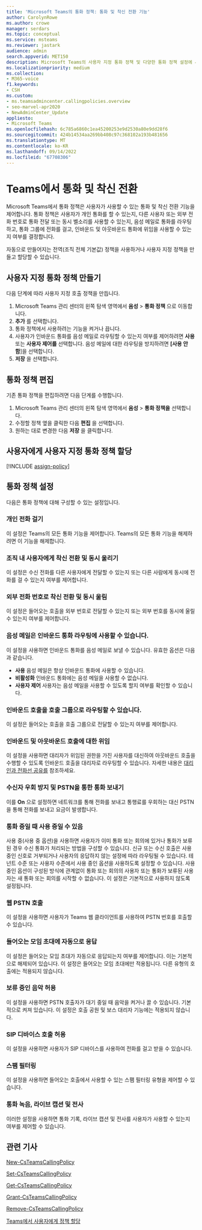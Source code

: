 ```yaml
---
title: 'Microsoft Teams의 통화 정책: 통화 및 착신 전환 기능'
author: CarolynRowe
ms.author: crowe
manager: serdars
ms.topic: conceptual
ms.service: msteams
ms.reviewer: jastark
audience: admin
search.appverid: MET150
description: Microsoft Teams의 사용자 지정 통화 정책 및 다양한 통화 정책 설정에 사용자를 만들고, 수정하고, 추가하는 방법을 알아봅니다.
ms.localizationpriority: medium
ms.collection:
- M365-voice
f1.keywords:
- CSH
ms.custom:
- ms.teamsadmincenter.callingpolicies.overview
- seo-marvel-apr2020
- NewAdminCenter_Update
appliesto:
- Microsoft Teams
ms.openlocfilehash: 6c785a6860c1ea45200253e9d2530a80e9dd28f6
ms.sourcegitcommit: 424b14534aa269bb408c97c368102a193b481656
ms.translationtype: MT
ms.contentlocale: ko-KR
ms.lasthandoff: 09/14/2022
ms.locfileid: "67708306"
---
```

# <a name="calling-and-call-forwarding-in-teams"></a>Teams에서 통화 및 착신 전환

Microsoft Teams에서 통화 정책은 사용자가 사용할 수 있는 통화 및 착신 전환 기능을 제어합니다. 통화 정책은 사용자가 개인 통화를 할 수 있는지, 다른 사용자 또는 외부 전화 번호로 통화 전달 또는 동시 벨소리를 사용할 수 있는지, 음성 메일로 통화를 라우팅하고, 통화 그룹에 전화를 걸고, 인바운드 및 아웃바운드 통화에 위임을 사용할 수 있는지 여부를 결정합니다.

자동으로 만들어지는 전역(조직 전체 기본값) 정책을 사용하거나 사용자 지정 정책을 만들고 할당할 수 있습니다.

## <a name="create-a-custom-calling-policy"></a>사용자 지정 통화 정책 만들기

다음 단계에 따라 사용자 지정 호출 정책을 만듭니다.

1. Microsoft Teams 관리 센터의 왼쪽 탐색 영역에서 **음성** > **통화 정책** 으로 이동합니다.
2. **추가** 를 선택합니다.
3. 통화 정책에서 사용하려는 기능을 켜거나 끕니다.
4. 사용자가 인바운드 통화를 음성 메일로 라우팅할 수 있는지 여부를 제어하려면 **사용** 또는 **사용자 제어를** 선택합니다. 음성 메일에 대한 라우팅을 방지하려면 **[사용 안 함**]을 선택합니다.
5. **저장** 을 선택합니다.

## <a name="edit-a-calling-policy"></a>통화 정책 편집

기존 통화 정책을 편집하려면 다음 단계를 수행합니다.

1. Microsoft Teams 관리 센터의 왼쪽 탐색 영역에서 **음성** > **통화 정책을** 선택합니다.
2. 수정할 정책 옆을 클릭한 다음 **편집** 을 선택합니다.
3. 원하는 대로 변경한 다음 **저장** 을 클릭합니다.

## <a name="assign-a-custom-calling-policy-to-users"></a>사용자에게 사용자 지정 통화 정책 할당

[!INCLUDE [assign-policy](includes/assign-policy.md)]

## <a name="calling-policy-settings"></a>통화 정책 설정

다음은 통화 정책에 대해 구성할 수 있는 설정입니다.

### <a name="make-private-calls"></a>개인 전화 걸기

이 설정은 Teams의 모든 통화 기능을 제어합니다. Teams의 모든 통화 기능을 해제하려면 이 기능을 해제합니다.

### <a name="call-forwarding-and-simultaneous-ringing-to-people-in-your-organization"></a>조직 내 사용자에게 착신 전환 및 동시 울리기

이 설정은 수신 전화를 다른 사용자에게 전달할 수 있는지 또는 다른 사람에게 동시에 전화를 걸 수 있는지 여부를 제어합니다.

### <a name="call-forwarding-and-simultaneous-ringing-to-external-phone-numbers"></a>외부 전화 번호로 착신 전환 및 동시 울림

이 설정은 들어오는 호출을 외부 번호로 전달할 수 있는지 또는 외부 번호를 동시에 울릴 수 있는지 여부를 제어합니다.

### <a name="voicemail-is-available-for-routing-inbound-calls"></a>음성 메일은 인바운드 통화 라우팅에 사용할 수 있습니다.

이 설정을 사용하면 인바운드 통화를 음성 메일로 보낼 수 있습니다. 유효한 옵션은 다음과 같습니다.

- **사용** 음성 메일은 항상 인바운드 통화에 사용할 수 있습니다.
- **비활성화**  인바운드 통화에는 음성 메일을 사용할 수 없습니다.
- **사용자 제어** 사용자는 음성 메일을 사용할 수 있도록 할지 여부를 확인할 수 있습니다.

### <a name="inbound-calls-can-be-routed-to-call-groups"></a>인바운드 호출을 호출 그룹으로 라우팅할 수 있습니다.

이 설정은 들어오는 호출을 호출 그룹으로 전달할 수 있는지 여부를 제어합니다.

### <a name="delegation-for-inbound-and-outbound-calls"></a>인바운드 및 아웃바운드 호출에 대한 위임

이 설정을 사용하면 대리자가 위임된 권한을 가진 사용자를 대신하여 아웃바운드 호출을 수행할 수 있도록 인바운드 호출을 대리자로 라우팅할 수 있습니다. 자세한 내용은 [대리인과 전화선 공유를](https://support.office.com/article/share-a-phone-line-with-a-delegate-16307929-a51f-43fc-8323-3b1bf115e5a8) 참조하세요.

### <a name="prevent-toll-bypass-and-send-calls-through-the-pstn"></a>수신자 우회 방지 및 PSTN을 통한 통화 보내기

이를 **On** 으로 설정하면 네트워크를 통해 전화를 보내고 통행료를 우회하는 대신 PSTN을 통해 전화를 보내고 요금이 발생합니다.

### <a name="busy-on-busy-is-available-when-in-a-call"></a>통화 중일 때 사용 중일 수 있음

사용 중(사용 중 옵션)을 사용하면 사용자가 이미 통화 또는 회의에 있거나 통화가 보류된 경우 수신 통화가 처리되는 방법을 구성할 수 있습니다. 신규 또는 수신 호출은 사용 중인 신호로 거부되거나 사용자의 응답하지 않는 설정에 따라 라우팅될 수 있습니다. 테넌트 수준 또는 사용자 수준에서 사용 중인 옵션을 사용하도록 설정할 수 있습니다. 사용 중인 옵션이 구성된 방식에 관계없이 통화 또는 회의의 사용자 또는 통화가 보류된 사용자는 새 통화 또는 회의를 시작할 수 없습니다. 이 설정은 기본적으로 사용하지 않도록 설정됩니다.

### <a name="web-pstn-calling"></a>웹 PSTN 호출

이 설정을 사용하면 사용자가 Teams 웹 클라이언트를 사용하여 PSTN 번호를 호출할 수 있습니다.

### <a name="automatically-answer-incoming-meeting-invites"></a>들어오는 모임 초대에 자동으로 응답

이 설정은 들어오는 모임 초대가 자동으로 응답되는지 여부를 제어합니다. 이는 기본적으로 해제되어 있습니다. 이 설정은 들어오는 모임 초대에만 적용됩니다. 다른 유형의 호출에는 적용되지 않습니다.

### <a name="allow-music-on-hold"></a>보류 중인 음악 허용

이 설정을 사용하면 PSTN 호출자가 대기 중일 때 음악을 켜거나 끌 수 있습니다. 기본적으로 켜져 있습니다. 이 설정은 호출 공원 및 보스 대리자 기능에는 적용되지 않습니다.

### <a name="allow-sip-devices-calling"></a>SIP 디바이스 호출 허용

이 설정을 사용하면 사용자가 SIP 디바이스를 사용하여 전화를 걸고 받을 수 있습니다.

### <a name="spam-filtering"></a>스팸 필터링

이 설정을 사용하면 들어오는 호출에서 사용할 수 있는 스팸 필터링 유형을 제어할 수 있습니다.

### <a name="call-recording-live-captions-and-transcription"></a>통화 녹음, 라이브 캡션 및 전사

이러한 설정을 사용하면 통화 기록, 라이브 캡션 및 전사를 사용자가 사용할 수 있는지 여부를 제어할 수 있습니다.

## <a name="related-articles"></a>관련 기사

[New-CsTeamsCallingPolicy](/powershell/module/skype/new-csteamscallingpolicy)

[Set-CsTeamsCallingPolicy](/powershell/module/skype/set-csteamscallingpolicy)

[Get-CsTeamsCallingPolicy](/powershell/module/skype/get-csteamscallingpolicy)

[Grant-CsTeamsCallingPolicy](/powershell/module/skype/grant-csteamscallingpolicy)

[Remove-CsTeamsCallingPolicy](/powershell/module/skype/remove-csteamscallingpolicy)

[Teams에서 사용자에게 정책 할당](policy-assignment-overview.md)
